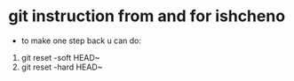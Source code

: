 # git instruction from and for ishcheno

* to make one step back u can do:
1. git reset -soft HEAD~
2. git reset -hard HEAD~
<!--you can use commit-link instead of HEAD-->